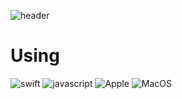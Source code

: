 <!--
**downpool/downpool** is a ✨ _special_ ✨ repository because its `README.md` (this file) appears on your GitHub profile.

Here are some ideas to get you started:

- 🔭 I’m currently working on ...
- 🌱 I’m currently learning ...
- 👯 I’m looking to collaborate on ...
- 🤔 I’m looking for help with ...
- 💬 Ask me about ...
- 📫 How to reach me: ...
- 😄 Pronouns: ...
- ⚡ Fun fact: ...
-->
![header](https://capsule-render.vercel.app/api?type=waving&height=300&color=4bcffa&text=Downpool&fontColor=34e7e4)
# Using
![swift](https://img.shields.io/badge/Swift-FA7343?style=for-the-badge&logo=Swift&logoColor=white)
![javascript](https://img.shields.io/badge/JavaScript-F7DF1E?style=for-the-badge&logo=javascript&logoColor=black)
![Apple](https://img.shields.io/badge/Apple-black?style=for-the-badge&logo=Apple&logoColor=white)
![MacOS](https://img.shields.io/badge/MacOS-black?style=for-the-badge&logo=MacOS&logoColor=white)
<!-- 
# Can
![OracleDB](https://img.shields.io/badge/OracleDB-F80000?style=for-the-badge&logo=Oracle&logoColor=white)
![JAVA](https://img.shields.io/badge/Java-FA7343?style=for-the-badge&logo=Java&logoColor=white) -->

<!-- # Will(Studying)
![Node.js](https://img.shields.io/badge/Node.js-43853D?style=for-the-badge&logo=node.js&logoColor=white)
![TypeScript](https://img.shields.io/badge/TypeScript-3178C6?style=for-the-badge&logo=typeScript&logoColor=white)
![MySQL](https://img.shields.io/badge/MySQL-4479A1?style=for-the-badge&logo=MySQL&logoColor=white)
 -->
<!-- ## touching
![Go](https://img.shields.io/badge/Go-00ADD8?style=for-the-badge&logo=Go&logoColor=white)
![React.js](https://img.shields.io/badge/React.js-61DAFB?style=for-the-badge&logo=React&logoColor=white)
![Python](https://img.shields.io/badge/Python-3776AB?style=for-the-badge&logo=python&logoColor=white) -->
